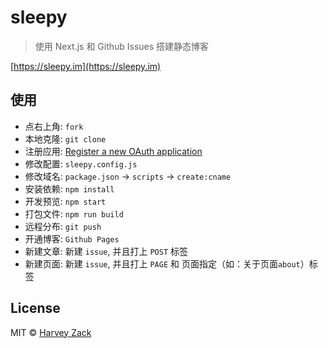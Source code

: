 # sleepy

> 使用 Next.js 和 Github Issues 搭建静态博客

[https://sleepy.im](https://sleepy.im)

## 使用

- 点右上角: `fork`
- 本地克隆: `git clone`
- 注册应用: [Register a new OAuth application](https://github.com/settings/applications/new)
- 修改配置: `sleepy.config.js`
- 修改域名: `package.json` -> `scripts` -> `create:cname`
- 安装依赖: `npm install`
- 开发预览: `npm start`
- 打包文件: `npm run build`
- 远程分布: `git push`
- 开通博客: `Github Pages`
- 新建文章: 新建 `issue`, 并且打上 `POST` 标签
- 新建页面: 新建 `issue`, 并且打上 `PAGE` 和 页面指定（如：关于页面`about`）标签

## License

MIT © [Harvey Zack](https://sleepy.im/)

